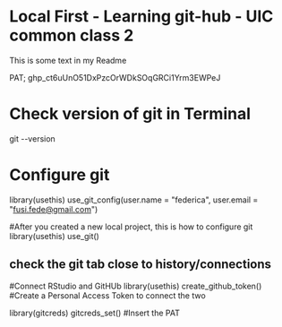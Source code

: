 # Local First - Learning git-hub - UIC common class 2

This is some text in my Readme

PAT; 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

# Check version of git in Terminal
git --version

# Configure git
library(usethis)
use_git_config(user.name = "federica", user.email = "fusi.fede@gmail.com")

#After you created a new local project, this is how to configure git
library(usethis)
use_git()
## check the git tab close to history/connections

#Connect RStudio and GitHUb
library(usethis)
create_github_token() #Create a Personal Access Token to connect the two

library(gitcreds)
gitcreds_set() #Insert the PAT
